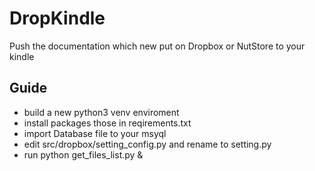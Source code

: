 # DropKindle
Push the documentation which new put on Dropbox or NutStore to your kindle

## Guide

- build a new python3 venv enviroment
- install packages those in reqirements.txt
- import Database file to your msyql
- edit src/dropbox/setting_config.py and rename to setting.py
- run python get_files_list.py &
